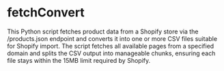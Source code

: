 # fetchConvert
This Python script fetches product data from a Shopify store via the /products.json endpoint and converts it into one or more CSV files suitable for Shopify import. The script fetches all available pages from a specified domain and splits the CSV output into manageable chunks, ensuring each file stays within the 15MB limit required by Shopify.
